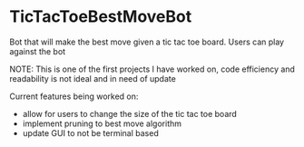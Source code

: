 # TicTacToeBestMoveBot
Bot that will make the best move given a tic tac toe board. Users can play against the bot

NOTE: This is one of the first projects I have worked on, code efficiency and readability is not ideal and in need of update

Current features being worked on:
- allow for users to change the size of the tic tac toe board
- implement pruning to best move algorithm
- update GUI to not be terminal based
